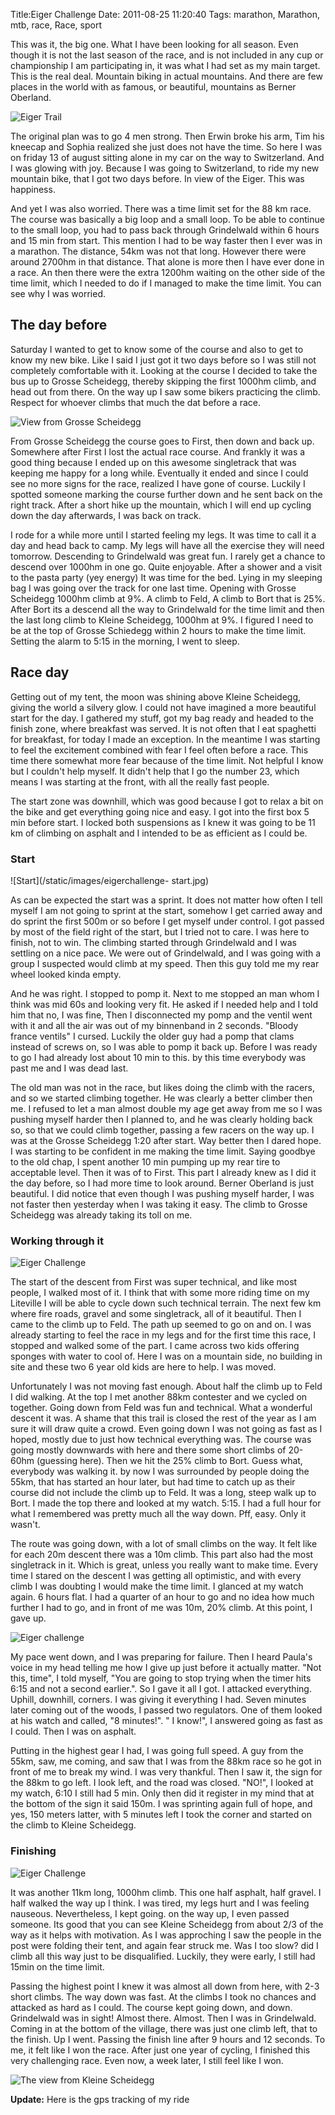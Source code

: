Title:Eiger Challenge
Date: 2011-08-25 11:20:40
Tags: marathon, Marathon, mtb, race, Race, sport

This was it, the big one. What I have been looking for all season. Even though
it is not the last season of the race, and is not included in any cup or
championship I am participating in, it was what I had set as my main target.
This is the real deal. Mountain biking in actual mountains. And there are few
places in the world with as famous, or beautiful, mountains as Berner
Oberland.

![Eiger Trail](/static/images/eigertrail.jpg)

The original plan was to go 4 men strong. Then Erwin broke his arm, Tim his
kneecap and Sophia realized she just does not have the time. So here I was on
friday 13 of august sitting alone in my car on the way to Switzerland. And I
was glowing with joy. Because I was going to Switzerland, to ride my new
mountain bike, that I got two days before. In view of the Eiger. This was
happiness.

And yet I was also worried. There was a time limit set for the 88 km race. The
course was basically a big loop and a small loop. To be able to continue to
the small loop, you had to pass back through Grindelwald within 6 hours and 15
min from start. This mention I had to be way faster then I ever was in a
marathon. The distance, 54km was not that long. However there were around
2700hm in that distance. That alone is more then I have ever done in a race.
An then there were the extra 1200hm waiting on the other side of the time
limit, which I needed to do if I managed to make the time limit. You can see
why I was worried.

## The day before

Saturday I wanted to get to know some of the course and also to get to know my
new bike. Like I said I just got it two days before so I was still not
completely comfortable with it. Looking at the course I decided to take the
bus up to Grosse Scheidegg, thereby skipping the first 1000hm climb, and head
out from there. On the way up I saw some bikers practicing the climb. Respect
for whoever climbs that much the dat before a race.

![View from Grosse Scheidegg](/static/images/grossescheidegg.jpg)

From Grosse Scheidegg the course goes to First, then down and back up.
Somewhere after First I lost the actual race course. And frankly it was a good
thing because I ended up on this awesome singletrack that was keeping me happy
for a long while. Eventually it ended and since I could see no more signs for
the race, realized I have gone of course. Luckily I spotted someone marking
the course further down and he sent back on the right track. After a short
hike up the mountain, which I will end up cycling down the day afterwards, I
was back on track.

I rode for a while more until I started feeling my legs. It was time to call
it a day and head back to camp. My legs will have all the exercise they will
need tomorrow. Descending to Grindelwald was great fun. I rarely get a chance
to descend over 1000hm in one go. Quite enjoyable. After a shower and a visit
to the pasta party (yey energy) It was time for the bed. Lying in my sleeping
bag I was going over the track for one last time. Opening with Grosse
Scheidegg 1000hm climb at 9%. A climb to Feld, A climb to Bort that is 25%.
After Bort its a descend all the way to Grindelwald for the time limit and
then the last long climb to Kleine Scheidegg, 1000hm at 9%. I figured I need
to be at the top of Grosse Schiedegg within 2 hours to make the time limit.
Setting the alarm to 5:15 in the morning, I went to sleep.

## Race day

Getting out of my tent, the moon was shining above Kleine Scheidegg, giving
the world a silvery glow. I could not have imagined a more beautiful start for
the day. I gathered my stuff, got my bag ready and headed to the finish zone,
where breakfast was served. It is not often that I eat spaghetti for
breakfast, for today I made an exception. In the meantime I was starting to
feel the excitement combined with fear I feel often before a race. This time
there somewhat more fear because of the time limit. Not helpful I know but I
couldn't help myself. It didn't help that I go the number 23, which means I
was starting at the front, with all the really fast people.

The start zone was downhill, which was good because I got to relax a bit on
the bike and get everything going nice and easy. I got into the first box 5
min before start. I locked both suspensions as I knew it was going to be 11 km
of climbing on asphalt and I intended to be as efficient as I could be.

### Start

![Start](/static/images/eigerchallenge-
start.jpg)

As can be expected the start was a sprint. It does not matter how often I tell
myself I am not going to sprint at the start, somehow I get carried away and
do sprint the first 500m or so before I get myself under control. I got passed
by most of the field right of the start, but I tried not to care. I was here
to finish, not to win. The climbing started through Grindelwald and I was
settling on a nice pace. We were out of Grindelwald, and I was going with a
group I suspected would climb at my speed. Then this guy told me my rear wheel
looked kinda empty.

And he was right. I stopped to pomp it. Next to me stopped an man whom I think
was mid 60s and looking very fit. He asked if I needed help and I told him
that no, I was fine, Then I disconnected my pomp and the ventil went with it
and all the air was out of my binnenband in 2 seconds. "Bloody france ventils"
I cursed. Luckily the older guy had a pomp that clams instead of screws on, so
I was able to pomp it back up. Before I was ready to go I had already lost
about 10 min to this. by this time everybody was past me and I was dead last.

The old man was not in the race, but likes doing the climb with the racers,
and so we started climbing together. He was clearly a better climber then me.
I refused to let a man almost double my age get away from me so I was pushing
myself harder then I planned to, and he was clearly holding back so, so that
we could climb together, passing a few racers on the way up. I was at the
Grosse Scheidegg 1:20 after start. Way better then I dared hope. I was
starting to be confident in me making the time limit. Saying goodbye to the
old chap, I spent another 10 min pumping up my rear tire to acceptable level.
Then it was of to First. This part I already knew as I did it the day before,
so I had more time to look around. Berner Oberland is just beautiful. I did
notice that even though I was pushing myself harder, I was not faster then
yesterday when I was taking it easy. The climb to Grosse Scheidegg was already
taking its toll on me.

### Working through it

![Eiger Challenge](/static/images/eigerchallenge-k1.jpg)

The start of the descent from First was super technical, and like most people,
I walked most of it. I think that with some more riding time on my Liteville I
will be able to cycle down such technical terrain. The next few km where fire
roads, gravel and some singletrack, all of it beautiful. Then I came to the
climb up to Feld. The path up seemed to go on and on. I was already starting
to feel the race in my legs and for the first time this race, I stopped and
walked some of the part. I came across two kids offering sponges with water to
cool of. Here I was on a mountain side, no building in site and these two 6
year old kids are here to help. I was moved.

Unfortunately I was not moving fast enough. About half the climb up to Feld I
did walking. At the top I met another 88km contester and we cycled on
together. Going down from Feld was fun and technical. What a wonderful descent
it was. A shame that this trail is closed the rest of the year as I am sure it
will draw quite a crowd. Even going down I was not going as fast as I hoped,
mostly due to just how technical everything was. The course was going mostly
downwards with here and there some short climbs of 20-60hm (guessing here).
Then we hit the 25% climb to Bort. Guess what, everybody was walking it. by
now I was surrounded by people doing the 55km, that has started an hour later,
but had time to catch up as their course did not include the climb up to Feld.
It was a long, steep walk up to Bort. I made the top there and looked at my
watch. 5:15. I had a full hour for what I remembered was pretty much all the
way down. Pff, easy. Only it wasn't.

The route was going down, with a lot of small climbs on the way. It felt like
for each 20m descent there was a 10m climb. This part also had the most
singletrack in it. Which is great, unless you really want to make time. Every
time I stared on the descent I was getting all optimistic, and with every
climb I was doubting I would make the time limit. I glanced at my watch again.
6 hours flat. I had a quarter of an hour to go and no idea how much further I
had to go, and in front of me was 10m, 20% climb. At this point, I gave up.

![Eiger challenge](/static/images/eigerchallenge-k3.jpg)

My pace went down, and I was preparing for failure. Then I heard Paula's voice
in my head telling me how I give up just before it actually matter. "Not this,
time", I told myself, "You are going to stop trying when the timer hits 6:15
and not a second earlier.". So I gave it all I got. I attacked everything.
Uphill, downhill, corners. I was giving it everything I had. Seven minutes
later coming out of the woods, I passed two regulators. One of them looked at
his watch and called, "8 minutes!". " I know!", I answered going as fast as I
could. Then I was on asphalt.

Putting in the highest gear I had, I was going full speed. A guy from the
55km, saw, me coming, and saw that I was from the 88km race so he got in front
of me to break my wind. I was very thankful. Then I saw it, the sign for the
88km to go left. I look left, and the road was closed. "NO!", I looked at my
watch, 6:10 I still had 5 min. Only then did it register in my mind that at
the bottom of the sign it said 150m. I was sprinting again full of hope, and
yes, 150 meters latter, with 5 minutes left I took the corner and started on
the climb to Kleine Scheidegg.

### Finishing

![Eiger Challenge](/static/images/eigerchallenge-k5.jpg)

It was another 11km long, 1000hm climb. This one half asphalt, half gravel. I
half walked the way up I think. I was tired, my legs hurt and I was feeling
nauseous. Nevertheless, I kept going. on the way up, I even passed someone.
Its good that you can see Kleine Scheidegg from about 2/3 of the way as it
helps with motivation. As I was approching I saw the people in the post were
folding their tent, and again fear struck me. Was I too slow? did I climb all
this way just to be disqualified. Luckily, they were early, I still had 15min
on the time limit.

Passing the highest point I knew it was almost all down from here, with 2-3
short climbs. The way down was fast. At the climbs I took no chances and
attacked as hard as I could. The course kept going down, and down. Grindelwald
was in sight! Almost there. Almost. Then I was in Grindelwald. Coming in at
the bottom of the village, there was just one climb left, that to the finish.
Up I went. Passing the finish line after 9 hours and 12 seconds. To me, it
felt like I won the race. After just one year of cycling, I finished this very
challenging race. Even now, a week later, I still feel like I won.

![The view from Kleine Scheidegg](/static/images/view-kleine-sheidegg.jpg)

**Update:** Here is the gps tracking of my ride

